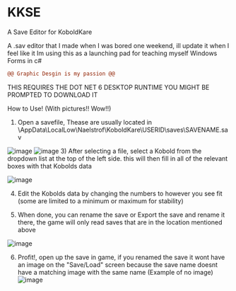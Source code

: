 # KKSE
A Save Editor for KoboldKare

A .sav editor that I made when I was bored one weekend, ill update it when I feel like it 
Im using this as a launching pad for teaching myself Windows Forms in c# 
```diff
@@ Graphic Desgin is my passion @@
```
THIS REQUIRES THE DOT NET 6 DESKTOP RUNTIME
YOU MIGHT BE PROMPTED TO DOWNLOAD IT

How to Use! (With pictures!! Wow!!)
1) Open a savefile, Thease are usually located in \AppData\LocalLow\Naelstrof\KoboldKare\USERID\saves\SAVENAME.sav

![image](https://github.com/M-ag-e/KKSE/assets/20706395/da36e9c8-d72e-4927-b0f4-150064d65b92)
![image](https://github.com/M-ag-e/KKSE/assets/20706395/58e1948b-570b-4bab-a16d-33fa80425002)
3) After selecting a file, select a Kobold from the dropdown list at the top of the left side.
   this will then fill in all of the relevant boxes with that Kobolds data

![image](https://github.com/M-ag-e/KKSE/assets/20706395/6cb62696-899a-4e87-a5e1-6519928af4e8)

4) Edit the Kobolds data by changing the numbers to however you see fit (some are limited to a minimum or maximum for stability)

5) When done, you can rename the save or Export the save and rename it there, the game will only read saves that are in the location mentioned above

![image](https://github.com/M-ag-e/KKSE/assets/20706395/db20568d-9602-448e-9a1c-55a76da540e6)

6) Profit!, open up the save in game, if you renamed the save it wont have an image on the "Save/Load" screen because the save name doesnt have a matching image with the same name
   (Example of no image)
![image](https://github.com/M-ag-e/KKSE/assets/20706395/3aeed197-02e9-4406-b20f-f110500b5cfa)
